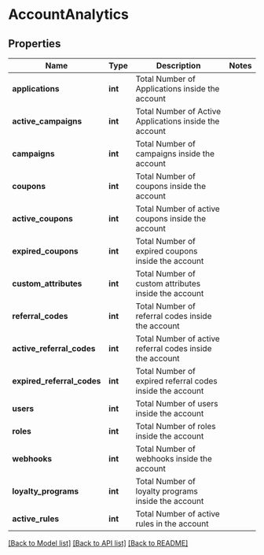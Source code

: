 # AccountAnalytics

## Properties
Name | Type | Description | Notes
------------ | ------------- | ------------- | -------------
**applications** | **int** | Total Number of Applications inside the account | 
**active_campaigns** | **int** | Total Number of Active Applications inside the account | 
**campaigns** | **int** | Total Number of campaigns inside the account | 
**coupons** | **int** | Total Number of coupons inside the account | 
**active_coupons** | **int** | Total Number of active coupons inside the account | 
**expired_coupons** | **int** | Total Number of expired coupons inside the account | 
**custom_attributes** | **int** | Total Number of custom attributes inside the account | 
**referral_codes** | **int** | Total Number of referral codes inside the account | 
**active_referral_codes** | **int** | Total Number of active referral codes inside the account | 
**expired_referral_codes** | **int** | Total Number of expired referral codes inside the account | 
**users** | **int** | Total Number of users inside the account | 
**roles** | **int** | Total Number of roles inside the account | 
**webhooks** | **int** | Total Number of webhooks inside the account | 
**loyalty_programs** | **int** | Total Number of loyalty programs inside the account | 
**active_rules** | **int** | Total Number of active rules in the account | 

[[Back to Model list]](../README.md#documentation-for-models) [[Back to API list]](../README.md#documentation-for-api-endpoints) [[Back to README]](../README.md)


